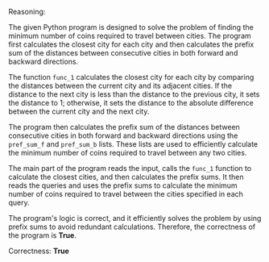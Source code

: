 Reasoning:

The given Python program is designed to solve the problem of finding the minimum number of coins required to travel between cities. The program first calculates the closest city for each city and then calculates the prefix sum of the distances between consecutive cities in both forward and backward directions.

The function `func_1` calculates the closest city for each city by comparing the distances between the current city and its adjacent cities. If the distance to the next city is less than the distance to the previous city, it sets the distance to 1; otherwise, it sets the distance to the absolute difference between the current city and the next city.

The program then calculates the prefix sum of the distances between consecutive cities in both forward and backward directions using the `pref_sum_f` and `pref_sum_b` lists. These lists are used to efficiently calculate the minimum number of coins required to travel between any two cities.

The main part of the program reads the input, calls the `func_1` function to calculate the closest cities, and then calculates the prefix sums. It then reads the queries and uses the prefix sums to calculate the minimum number of coins required to travel between the cities specified in each query.

The program's logic is correct, and it efficiently solves the problem by using prefix sums to avoid redundant calculations. Therefore, the correctness of the program is **True**.

Correctness: **True**